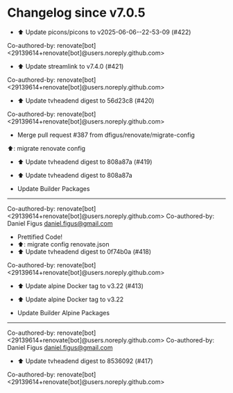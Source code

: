 # Changelog since v7.0.5
- ⬆️ Update picons/picons to v2025-06-06--22-53-09 (#422)

Co-authored-by: renovate[bot] <29139614+renovate[bot]@users.noreply.github.com> 
- ⬆️ Update streamlink to v7.4.0 (#421)

Co-authored-by: renovate[bot] <29139614+renovate[bot]@users.noreply.github.com> 
- ⬆️ Update tvheadend digest to 56d23c8 (#420)

Co-authored-by: renovate[bot] <29139614+renovate[bot]@users.noreply.github.com> 
- Merge pull request #387 from dfigus/renovate/migrate-config

⬆️: migrate renovate config 
- ⬆️ Update tvheadend digest to 808a87a (#419)

* ⬆️ Update tvheadend digest to 808a87a

* Update Builder Packages

---------

Co-authored-by: renovate[bot] <29139614+renovate[bot]@users.noreply.github.com>
Co-authored-by: Daniel Figus <daniel.figus@gmail.com> 
- Prettified Code! 
- ⬆️: migrate config renovate.json 
- ⬆️ Update tvheadend digest to 0f74b0a (#418)

Co-authored-by: renovate[bot] <29139614+renovate[bot]@users.noreply.github.com> 
- ⬆️ Update alpine Docker tag to v3.22 (#413)

* ⬆️ Update alpine Docker tag to v3.22

* Update Builder Alpine Packages

---------

Co-authored-by: renovate[bot] <29139614+renovate[bot]@users.noreply.github.com>
Co-authored-by: Daniel Figus <daniel.figus@gmail.com> 
- ⬆️ Update tvheadend digest to 8536092 (#417)

Co-authored-by: renovate[bot] <29139614+renovate[bot]@users.noreply.github.com> 
